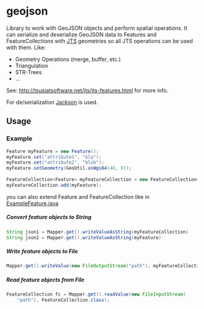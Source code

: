 # geojson
Library to work with GeoJSON objects and perform spatial operations.
It can serialize and deserialize GeoJSON data to Features and FeatureCollections with [JTS](http://tsusiatsoftware.net/jts/main.html) geometries
so all JTS operations can be used with them. Like:
* Geometry Operations (merge, buffer, etc.)
* Triangulation
* STR-Trees
* ...

See: http://tsusiatsoftware.net/jts/jts-features.html for more info.

For de/serialization [Jackson](https://github.com/FasterXML/jackson) is used.

## Usage

### Example

```java
Feature myFeature = new Feature();
myFeature.set("attribute1", "bla");
myFeature.set("attribute2", "blub");
myFeature.setGeometry(GeoUtil.asWgs84(48, 9));
        
FeatureCollection<Feature> myFeatureCollection = new FeatureCollection<>();
myFeatureCollection.add(myFeature);    
```

you can also extend Feature and FeatureCollection like in [ExampleFeature.java](src/test/java/geojson/example/ExampleFeature.java)

##### Convert feature objects to String
```java
String json1 = Mapper.get().writeValueAsString(myFeatureCollection)
String json2 = Mapper.get().writeValueAsString(myFeature)
```
##### Write feature objects to File
```java
Mapper.get().writeValue(new FileOutputStream("path"), myFeatureCollection);
```

##### Read feature objects from File
```java
FeatureCollection fc = Mapper.get().readValue(new FileInputStream(
    "path"), FeatureCollection.class);
```
